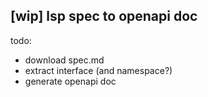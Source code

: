 ## [wip] lsp spec to openapi doc

todo:

- download spec.md
- extract interface (and namespace?)
- generate openapi doc
